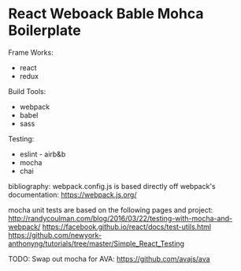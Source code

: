 # React Weboack Bable Mohca Boilerplate

Frame Works:
- react
- redux

Build Tools:
- webpack
- babel
- sass

Testing:
- eslint - airb&b
- mocha
- chai

bibliography:
webpack.config.js is based directly off webpack's documentation:
https://webpack.js.org/

mocha unit tests are based on the following pages and project:
http://randycoulman.com/blog/2016/03/22/testing-with-mocha-and-webpack/
https://facebook.github.io/react/docs/test-utils.html
https://github.com/newyork-anthonyng/tutorials/tree/master/Simple_React_Testing

TODO:
Swap out mocha for AVA: https://github.com/avajs/ava
